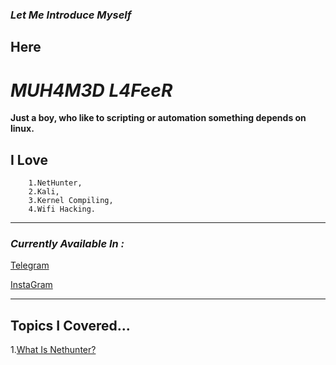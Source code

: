### ***Let Me Introduce Myself***
## **Here**

# ***MUH4M3D L4FeeR***

**Just a boy, who like to scripting or automation something 
depends on linux.**

## **I Love**
        1.NetHunter,
        2.Kali,
        3.Kernel Compiling,
        4.Wifi Hacking.


* * * 
### *Currently Available In :*

   [Telegram](https://t.me/kali_nethunter_android)

   [InstaGram](instagram.com/ig_lafeer)

* * *

## **Topics I Covered...**

  1.[What Is Nethunter?](nethunter.md)
